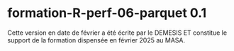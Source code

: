 # formation-R-perf-06-parquet 0.1

Cette version en date de février a été écrite par le DEMESIS ET constitue le support de la formation dispensée en février 2025 au MASA.  